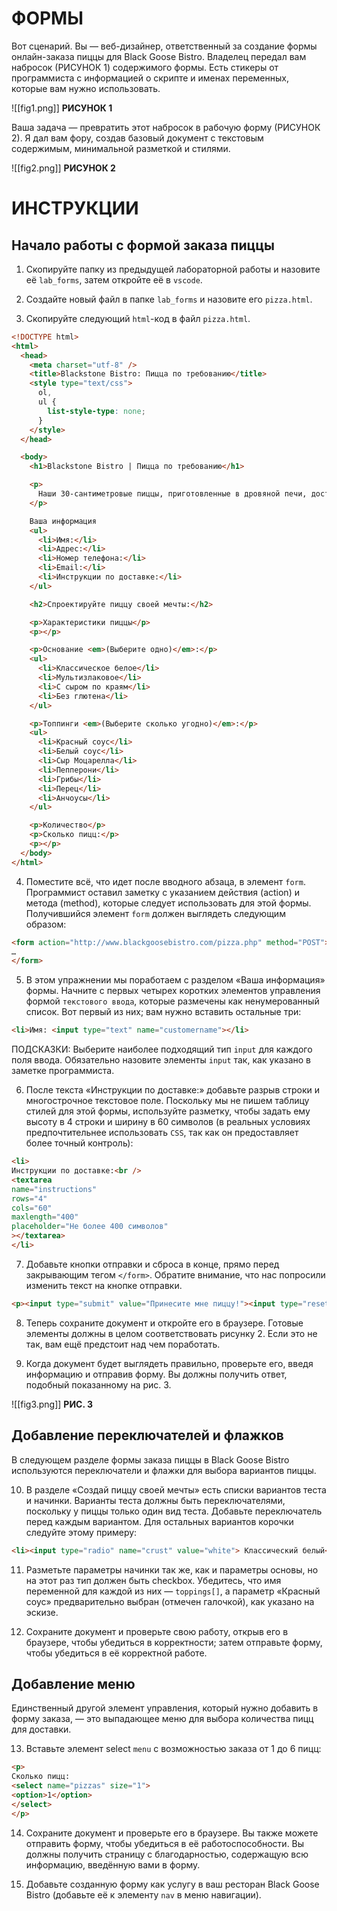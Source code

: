 # ФОРМЫ

Вот сценарий. Вы — веб-дизайнер, ответственный за создание формы онлайн-заказа пиццы для Black Goose Bistro. Владелец передал вам набросок (РИСУНОК 1) содержимого формы. Есть стикеры от программиста с информацией о скрипте и именах переменных, которые вам нужно использовать.

![[fig1.png]]
**РИСУНОК 1**

Ваша задача — превратить этот набросок в рабочую форму (РИСУНОК 2). Я дал вам фору, создав базовый документ с текстовым содержимым, минимальной разметкой и стилями.

![[fig2.png]]
**РИСУНОК 2**

# ИНСТРУКЦИИ

## Начало работы с формой заказа пиццы

1. Скопируйте папку из предыдущей лабораторной работы и назовите её `lab_forms`, затем откройте её в `vscode`.

2. Создайте новый файл в папке `lab_forms` и назовите его `pizza.html`.

3. Скопируйте следующий `html`-код в файл `pizza.html`.

```html
<!DOCTYPE html>
<html>
  <head>
    <meta charset="utf-8" />
    <title>Blackstone Bistro: Пицца по требованию</title>
    <style type="text/css">
      ol,
      ul {
        list-style-type: none;
      }
    </style>
  </head>

  <body>
    <h1>Blackstone Bistro | Пицца по требованию</h1>

    <p>
      Наши 30-сантиметровые пиццы, приготовленные в дровяной печи, доступны для доставки. Соберите свою собственную пиццу, и мы доставим её в течение часа.
    </p>

    Ваша информация
    <ul>
      <li>Имя:</li>
      <li>Адрес:</li>
      <li>Номер телефона:</li>
      <li>Email:</li>
      <li>Инструкции по доставке:</li>
    </ul>

    <h2>Спроектируйте пиццу своей мечты:</h2>

    <p>Характеристики пиццы</p>
    <p></p>

    <p>Основание <em>(Выберите одно)</em>:</p>
    <ul>
      <li>Классическое белое</li>
      <li>Мультизлаковое</li>
      <li>С сыром по краям</li>
      <li>Без глютена</li>
    </ul>

    <p>Топпинги <em>(Выберите сколько угодно)</em>:</p>
    <ul>
      <li>Красный соус</li>
      <li>Белый соус</li>
      <li>Сыр Моцарелла</li>
      <li>Пепперони</li>
      <li>Грибы</li>
      <li>Перец</li>
      <li>Анчоусы</li>
    </ul>

    <p>Количество</p>
    <p>Сколько пицц:</p>
    <p></p>
  </body>
</html>
```

4. Поместите всё, что идет после вводного абзаца, в элемент `form`. Программист оставил заметку с указанием действия (action) и метода (method), которые следует использовать для этой формы. Получившийся элемент `form` должен выглядеть следующим образом:

```html
<form action="http://www.blackgoosebistro.com/pizza.php" method="POST">
…
</form>
```

5. В этом упражнении мы поработаем с разделом «Ваша информация» формы. Начните с первых четырех коротких элементов управления формой `текстового ввода`, которые размечены как ненумерованный список. Вот первый из них; вам нужно вставить остальные три:

```html
<li>Имя: <input type="text" name="customername"></li>
```

ПОДСКАЗКИ: Выберите наиболее подходящий тип `input` для каждого поля ввода. Обязательно назовите элементы `input` так, как указано в заметке программиста.

6. После текста «Инструкции по доставке:» добавьте разрыв строки и многострочное текстовое поле. Поскольку мы не пишем таблицу стилей для этой формы, используйте разметку, чтобы задать ему высоту в 4 строки и ширину в 60 символов (в реальных условиях предпочтительнее использовать `CSS`, так как он предоставляет более точный контроль):
```html
<li>
Инструкции по доставке:<br />
<textarea
name="instructions"
rows="4"
cols="60"
maxlength="400"
placeholder="Не более 400 символов"
></textarea>
</li>
```

7. Добавьте кнопки отправки и сброса в конце, прямо перед закрывающим тегом `</form>`. Обратите внимание, что нас попросили изменить текст на кнопке отправки.
```html
<p><input type="submit" value="Принесите мне пиццу!"><input type="reset"></p>
```

8. Теперь сохраните документ и откройте его в браузере. Готовые элементы должны в целом соответствовать рисунку 2. Если это не так, вам ещё предстоит над чем поработать.

9. Когда документ будет выглядеть правильно, проверьте его, введя информацию и отправив форму. Вы должны получить ответ, подобный показанному на рис. 3.

![[fig3.png]]
**РИС. 3**

## Добавление переключателей и флажков
В следующем разделе формы заказа пиццы в Black Goose Bistro используются переключатели и флажки для выбора вариантов пиццы.

10. В разделе «Создай пиццу своей мечты» есть списки вариантов теста и начинки. Варианты теста должны быть переключателями, поскольку у пиццы только один вид теста. Добавьте переключатель перед каждым вариантом. Для остальных вариантов корочки следуйте этому примеру:

```html
<li><input type="radio" name="crust" value="white"> Классический белый</li>
```

11. Разметьте параметры начинки так же, как и параметры основы, но на этот раз тип должен быть checkbox. Убедитесь, что имя переменной для каждой из них — `toppings[]`, а параметр «Красный соус» предварительно выбран (отмечен галочкой), как указано на эскизе.

12. Сохраните документ и проверьте свою работу, открыв его в браузере, чтобы убедиться в корректности; затем отправьте форму, чтобы убедиться в её корректной работе.

## Добавление меню
Единственный другой элемент управления, который нужно добавить в форму заказа, — это выпадающее меню для выбора количества пицц для доставки.

13. Вставьте элемент select `menu` с возможностью заказа от 1 до 6 пицц:

```html
<p>
Сколько пицц:
<select name="pizzas" size="1">
<option>1</option>
</select>
</p>
```

14. Сохраните документ и проверьте его в браузере. Вы также можете отправить форму, чтобы убедиться в её работоспособности. Вы должны получить страницу с благодарностью, содержащую всю информацию, введённую вами в форму.

15. Добавьте созданную форму как услугу в ваш ресторан Black Goose Bistro (добавьте её к элементу `nav` в меню навигации).
